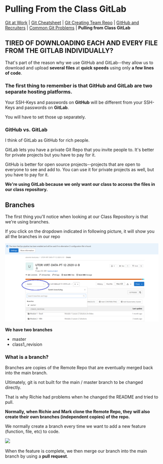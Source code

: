 # Pulling From the Class GitLab

<a href="README.md" target="_blank">Git at Work</a> | <a href="GitCommandList.md" target="_blank">Git Cheatsheet</a> | <a href="CreatingTeamRepo.md" target="_blank">Git Creating Team Repo</a> | <a href="GitHubAndRecruiters.md" target="_blank">GitHub and Recruiters</a> | <a href="GitTroubleShooting.md" target="_blank">Common Git Problems</a> | **Pulling from Class GitLab**

## TIRED OF DOWNLOADING EACH AND EVERY FILE FROM THE GITLAB INDIVIDUALLY?

That's part of the reason why we use GitHub and GitLab--they allow us to download and upload **several files** at **quick speeds** using only **a few lines of code**.

### The first thing to remember is that **GitHub** and **GitLab** are two separate hosting platforms.

Your SSH-Keys and passwords on **GitHub** will be different from your SSH-Keys and passwords on **GitLab**.

You will have to set those up separately.

### GitHub vs. GitLab

I think of GitLab as GitHub for rich people.

GitLab lets you have a private Git Repo that you invite people to. It's better for private projects but you have to pay for it.

GitHub is better for open source projects--projects that are open to everyone to see and add to. You can use it for private projects as well, but you have to pay for it.

**We're using GitLab because we only want our class to access the files in our class repository.**

## Branches

The first thing you'll notice when looking at our Class Repository is that we're using branches.

If you click on the dropdown indicated in following picture, it will show you all the branches in our repo

<img src="./assets/imgs/gitLab/branches.png">

**We have two branches**

- master
- class1_revision

### What is a branch?

Branches are copies of the Remote Repo that are eventually merged back into the main branch.

Ultimately, git is not built for the main / master branch to be changed directly.

That is why Richie had problems when he changed the README and tried to pull.

**Normally, when Richie and Mark clone the Remote Repo, they will also create their own branches (independent copies) of the repo.**

We normally create a branch every time we want to add a new feature (function, file, etc) to code.

<img src="./assets/img/gitLab/whatAreBranches.png">

When the feature is complete, we then merge our branch into the main branch by using a **pull request**.
